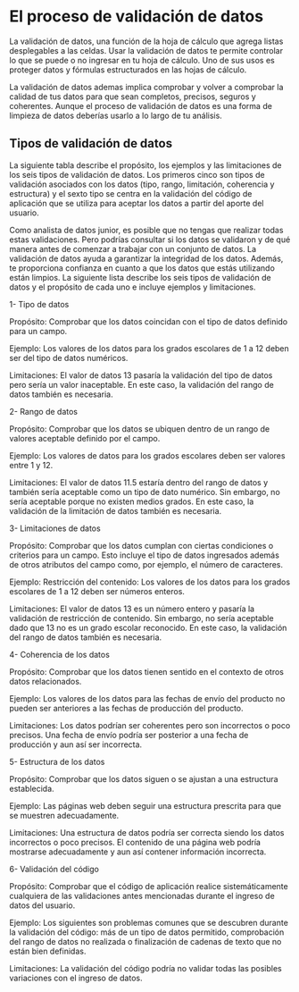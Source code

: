 # El proceso de validación de datos

La validación de datos, una función de la hoja de cálculo que agrega listas desplegables a las celdas. Usar la validación
de datos te permite controlar lo que se puede o no ingresar en tu hoja de cálculo. Uno de sus usos es proteger datos y
fórmulas estructurados en las hojas de cálculo.

La validación de datos ademas implica comprobar y volver a comprobar la calidad de tus datos para que sean completos,
precisos, seguros y coherentes. Aunque el proceso de validación de datos es una forma de limpieza de datos deberías usarlo
a lo largo de tu análisis.

## Tipos de validación de datos

La siguiente tabla describe el propósito, los ejemplos y las limitaciones de los seis tipos de validación de datos. Los
primeros cinco son tipos de validación asociados con los datos (tipo, rango, limitación, coherencia y estructura) y el
sexto tipo se centra en la validación del código de aplicación que se utiliza para aceptar los datos a partir del aporte
del usuario.

Como analista de datos junior, es posible que no tengas que realizar todas estas validaciones. Pero podrías consultar si
los datos se validaron y de qué manera antes de comenzar a trabajar con un conjunto de datos. La validación de datos ayuda
a garantizar la integridad de los datos. Además, te proporciona confianza en cuanto a que los datos que estás utilizando
están limpios. La siguiente lista describe los seis tipos de validación de datos y el propósito de cada uno e incluye
ejemplos y limitaciones.

1- Tipo de datos

Propósito: Comprobar que los datos coincidan con el tipo de datos definido para un campo.

Ejemplo: Los valores de los datos para los grados escolares de 1 a 12 deben ser del tipo de datos numéricos.

Limitaciones: El valor de datos 13 pasaría la validación del tipo de datos pero sería un valor inaceptable. En este caso,
la validación del rango de datos también es necesaria.

2- Rango de datos

Propósito: Comprobar que los datos se ubiquen dentro de un rango de valores aceptable definido por el campo.

Ejemplo: Los valores de datos para los grados escolares deben ser valores entre 1 y 12.

Limitaciones: El valor de datos 11.5 estaría dentro del rango de datos y también sería aceptable como un tipo de dato
numérico. Sin embargo, no sería aceptable porque no existen medios grados. En este caso, la validación de la limitación
de datos también es necesaria.

3- Limitaciones de datos

Propósito: Comprobar que los datos cumplan con ciertas condiciones o criterios para un campo. Esto incluye el tipo de datos
ingresados además de otros atributos del campo como, por ejemplo, el número de caracteres.

Ejemplo: Restricción del contenido: Los valores de los datos para los grados escolares de 1 a 12 deben ser números enteros.

Limitaciones: El valor de datos 13 es un número entero y pasaría la validación de restricción de contenido. Sin embargo,
no sería aceptable dado que 13 no es un grado escolar reconocido. En este caso, la validación del rango de datos también
es necesaria.

4- Coherencia de los datos

Propósito: Comprobar que los datos tienen sentido en el contexto de otros datos relacionados.

Ejemplo: Los valores de los datos para las fechas de envío del producto no pueden ser anteriores a las fechas de producción
del producto.

Limitaciones: Los datos podrían ser coherentes pero son incorrectos o poco precisos. Una fecha de envío podría ser posterior
a una fecha de producción y aun así ser incorrecta.

5- Estructura de los datos

Propósito: Comprobar que los datos siguen o se ajustan a una estructura establecida.

Ejemplo: Las páginas web deben seguir una estructura prescrita para que se muestren adecuadamente.

Limitaciones: Una estructura de datos podría ser correcta siendo los datos incorrectos o poco precisos. El contenido de
una página web podría mostrarse adecuadamente y aun así contener información incorrecta.

6- Validación del código

Propósito: Comprobar que el código de aplicación realice sistemáticamente cualquiera de las validaciones antes mencionadas
durante el ingreso de datos del usuario.

Ejemplo: Los siguientes son problemas comunes que se descubren durante la validación del código: más de un tipo de datos
permitido, comprobación del rango de datos no realizada o finalización de cadenas de texto que no están bien definidas.

Limitaciones: La validación del código podría no validar todas las posibles variaciones con el ingreso de datos.
